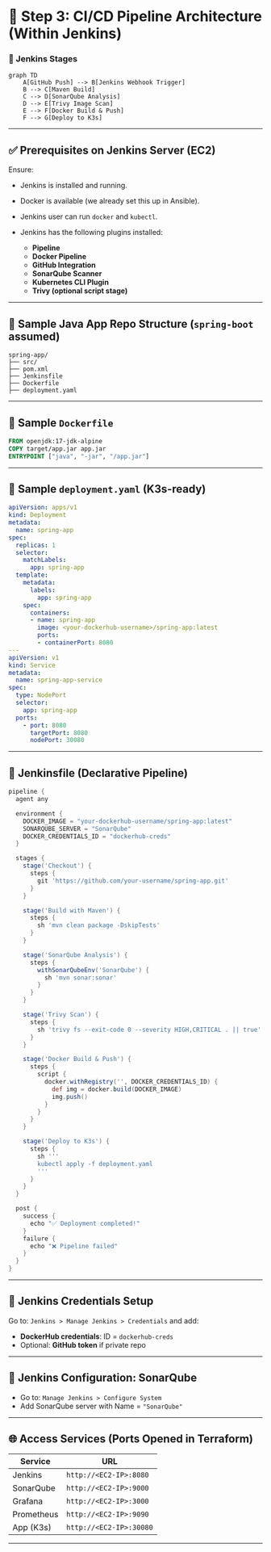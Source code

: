 # 🔧 Step 3: CI/CD Pipeline Architecture (Within Jenkins)

### 🔄 Jenkins Stages

```mermaid
graph TD
    A[GitHub Push] --> B[Jenkins Webhook Trigger]
    B --> C[Maven Build]
    C --> D[SonarQube Analysis]
    D --> E[Trivy Image Scan]
    E --> F[Docker Build & Push]
    F --> G[Deploy to K3s]
```

---

## ✅ Prerequisites on Jenkins Server (EC2)

Ensure:

* Jenkins is installed and running.
* Docker is available (we already set this up in Ansible).
* Jenkins user can run `docker` and `kubectl`.
* Jenkins has the following plugins installed:

  * **Pipeline**
  * **Docker Pipeline**
  * **GitHub Integration**
  * **SonarQube Scanner**
  * **Kubernetes CLI Plugin**
  * **Trivy (optional script stage)**

---

## 📁 Sample Java App Repo Structure (`spring-boot` assumed)

```
spring-app/
├── src/
├── pom.xml
├── Jenkinsfile
├── Dockerfile
├── deployment.yaml
```

---

## 📄 Sample `Dockerfile`

```Dockerfile
FROM openjdk:17-jdk-alpine
COPY target/app.jar app.jar
ENTRYPOINT ["java", "-jar", "/app.jar"]
```

---

## 📄 Sample `deployment.yaml` (K3s-ready)

```yaml
apiVersion: apps/v1
kind: Deployment
metadata:
  name: spring-app
spec:
  replicas: 1
  selector:
    matchLabels:
      app: spring-app
  template:
    metadata:
      labels:
        app: spring-app
    spec:
      containers:
      - name: spring-app
        image: <your-dockerhub-username>/spring-app:latest
        ports:
        - containerPort: 8080
---
apiVersion: v1
kind: Service
metadata:
  name: spring-app-service
spec:
  type: NodePort
  selector:
    app: spring-app
  ports:
    - port: 8080
      targetPort: 8080
      nodePort: 30080
```

---

## 📄 Jenkinsfile (Declarative Pipeline)

```groovy
pipeline {
  agent any

  environment {
    DOCKER_IMAGE = "your-dockerhub-username/spring-app:latest"
    SONARQUBE_SERVER = "SonarQube"
    DOCKER_CREDENTIALS_ID = "dockerhub-creds"
  }

  stages {
    stage('Checkout') {
      steps {
        git 'https://github.com/your-username/spring-app.git'
      }
    }

    stage('Build with Maven') {
      steps {
        sh 'mvn clean package -DskipTests'
      }
    }

    stage('SonarQube Analysis') {
      steps {
        withSonarQubeEnv('SonarQube') {
          sh 'mvn sonar:sonar'
        }
      }
    }

    stage('Trivy Scan') {
      steps {
        sh 'trivy fs --exit-code 0 --severity HIGH,CRITICAL . || true'
      }
    }

    stage('Docker Build & Push') {
      steps {
        script {
          docker.withRegistry('', DOCKER_CREDENTIALS_ID) {
            def img = docker.build(DOCKER_IMAGE)
            img.push()
          }
        }
      }
    }

    stage('Deploy to K3s') {
      steps {
        sh '''
        kubectl apply -f deployment.yaml
        '''
      }
    }
  }

  post {
    success {
      echo "✅ Deployment completed!"
    }
    failure {
      echo "❌ Pipeline failed"
    }
  }
}
```

---

## 🔐 Jenkins Credentials Setup

Go to: `Jenkins > Manage Jenkins > Credentials` and add:

* **DockerHub credentials**: ID = `dockerhub-creds`
* Optional: **GitHub token** if private repo

---

## 🔧 Jenkins Configuration: SonarQube

* Go to: `Manage Jenkins > Configure System`
* Add SonarQube server with Name = `"SonarQube"`

---

## 🌐 Access Services (Ports Opened in Terraform)

| Service    | URL                     |
| ---------- | ----------------------- |
| Jenkins    | `http://<EC2-IP>:8080`  |
| SonarQube  | `http://<EC2-IP>:9000`  |
| Grafana    | `http://<EC2-IP>:3000`  |
| Prometheus | `http://<EC2-IP>:9090`  |
| App (K3s)  | `http://<EC2-IP>:30080` |

---
